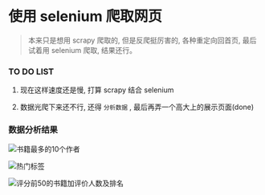 # 使用 selenium 爬取网页

> 本来只是想用 scrapy 爬取的, 但是反爬挺厉害的, 各种重定向回首页, 最后试着用 selenium 爬取, 结果还行。

### TO DO LIST

1. 现在这样速度还是慢, 打算 scrapy 结合 selenium

2. 数据光爬下来还不行, 还得 `分析数据` , 最后再弄一个高大上的展示页面(done)

### 数据分析结果

![书籍最多的10个作者](https://github.com/lybtt/selenium_qidian/blob/master/selenium_qidian/img/author.png)

![热门标签](https://github.com/lybtt/selenium_qidian/blob/master/selenium_qidian/img/author.png)

![评分前50的书籍加评价人数及排名](https://github.com/lybtt/selenium_qidian/blob/master/selenium_qidian/img/author.png)
